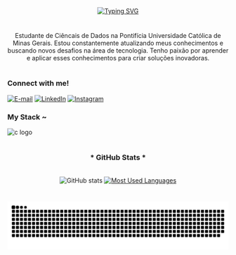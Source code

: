 <div align="center">
  <a href="https://git.io/typing-svg">
    <img src="https://readme-typing-svg.demolab.com?font=Fira+Code&weight=600&size=32&pause=1000&color=00008B&center=true&vCenter=true&width=500&lines=Welcome+to+my+profile!" alt="Typing SVG">
  </a>
</div>

#

<p align="center">Estudante de Ciêncais de Dados  na Pontifícia Universidade Católica de Minas Gerais.
Estou constantemente atualizando meus conhecimentos e buscando novos desafios na área de tecnologia. Tenho paixão por aprender e aplicar esses conhecimentos para criar soluções inovadoras.
  
#



<h3 align="left">Connect with me!</h3>

[![E-mail](https://img.shields.io/badge/-Email-000?style=for-the-badge&logo=microsoft-outlook&logoColor=FF00F6&color:FFF)](mailto:Rafael.pinheiro26@hotmail.com)
[![LinkedIn](https://img.shields.io/badge/-LinkedIn-000?style=for-the-badge&logo=linkedin&logoColor=FF00F6&color:FFF)](https://www.linkedin.com/in/rafael-cabral-185994235/)
[![Instagram](https://img.shields.io/badge/-Instagram-000?style=for-the-badge&logo=instagram&logoColor=FF00F6&color:FFF)](https://www.instagram.com/faelccp/)


<h3 align="left">My Stack ~</h3>

<div align="left">
  
  <img src="https://cdn.jsdelivr.net/gh/devicons/devicon/icons/c/c-original.svg" height="25" alt="c logo"  />
  <img width="8" />

</div>

#

<div style="text-align: center;" align="center">
  <h3>* GitHub Stats *</h3>
  <br>
  <img src="https://github-readme-stats-git-masterrstaa-rickstaa.vercel.app/api?username=Fael26&hide_title=true&show_icons=true&include_all_commits=false&count_private=true&line_height=25&hide=issues&bg_color=000&title_color=FF00F6&text_color=FFF&border_radius=3&border_color=36123c&icon_color=FF00F6&theme=jolly" alt="GitHub stats">

  <a href="https://github.com/Fael26/github-readme-stats">
    <img src="https://github-readme-stats-git-masterrstaa-rickstaa.vercel.app/api/top-langs/?username=Fael26&line_height=10&card_width=290&layout=compact&hide_title=false&count_private=true&langs_count=4&show_icons=true&title_color=FF00F6&hide=html,scss,less&bg_color=000&text_color=8B8B8B&border_radius=3&border_color=561760&count_private=true" alt="Most Used Languages">
  </a>
</div>


#

<picture align="center">
  <source media="(prefers-color-scheme: dark)" srcset="https://raw.githubusercontent.com/Fael26/Fael26/output/github-contribution-grid-snake-dark.svg">
  <source media="(prefers-color-scheme: light)" srcset="https://raw.githubusercontent.com/Fael26/Fael26/output/github-contribution-grid-snake-dark.svg">
  <img align="center" alt="github contribution grid snake animation" src="https://raw.githubusercontent.com/Fael26/Fael26/output/github-contribution-grid-snake.svg">
</picture>
